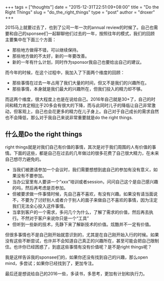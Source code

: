+++
tags = ["thoughts"]
date = "2015-12-31T22:51:09+08:00"
title = "Do the Right Things"
slug = "do_the_right_things"
type = "post"
author = "droxer"
+++

2015马上就要过去了，也到了公司一年一次的annual review的时候了。自己也需要和自己的sponsee们一起聊聊他们过去的一年，按照往年的模式，我们的回顾主要集中在下面三个方面：

* 那些地方做得不错，可以继续保持。
* 那些地方做的不太好，新的一年要改善。
* 新的一年有什么计划，同时作为sponsor我自己也要给出自己的建议。

而今年的时候，在这个过程中，我加入了下面两个维度的回顾：

* 那些事情在过去一年占用了我们大量的时间，但又不是我们的兴趣所在。
* 那些事情，本身就是我们最大的兴趣所在，但我们投入的精力却不够。

而这两个维度，很大程度上也是在说给自己。2016年自己就是30+了，自己的时间和精力肯定相比于20多会有很大的下降，而与此同时儿子的降临让自己非常激动，但客观上，自己也会花更多的精力在儿子身上。自己对于自己成长的需求自然也不会降低，那么对于我自己来说非常重要就是do the right things.

## 什么是Do the right things

right things就是对我们自己有价值的事情，其次是对于我们周围的人有价值的事情。下面的这些，都是自己在过去的几年做过的很多花费了自己很大精力，在未来自己想尽力避免的。

* 当我们被邀请参加一个会议时，我们需要想想到底自己的参加有没有意义，如果没有不要参加。
* 当办公室里有人要讲一个“xxx”培训或者session，问问自己这个是自己感兴趣的吗，然后再考虑是否参加。
* 但被要求做一件事情时候，先自己喜不喜欢，有没有兴趣。如果没有请当面说不，不要为了讨好别人或者介于别人的面子来做自己不喜欢的事情，因为注定我们无法全心投入这件事情。
* 当拿到客户的一个需求，多问几个为什么，了解了需求的价值，然后再去执行。不然对于客户来说你只是一个“工具”
* 但听到一些新的技术，先静下来了解新技术的价值。炫酷并不一定有价值。


但很多事情也不是自己刚开始就意识到的，尤其是在自己刚开始入行的时候。如果没有这些不断尝试，也许并不会知道自己真正的兴趣所在，甚至可能会把自己限制住。也许你已经困惑了，到底这些事情有没有价值呢？是不是right things呢？

我是这样告诉我的sponsee们的，如果你还没有找到自己的兴趣，那么open mind，多尝试；如果你已经找到了，更加专注。

最后还是想说给自己的2016一些，多读书，多思考，更加有计划和执行力。